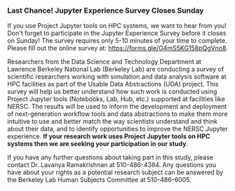 ### Last Chance! Jupyter Experience Survey Closes Sunday

If you use Project Jupyter tools on HPC systems, we want to hear from you! 
Don't forget to participate in the Jupyter Experience Survey before it closes on
Sunday! The survey requires only 5-10 minutes of your time to complete. Please 
fill out the online survey at: <https://forms.gle/G4mS5KG158pQgVno8>.

Researchers from the Data Science and Technology Department at Lawrence Berkeley
National Lab (Berkeley Lab) are conducting a survey of scientific researchers 
working with simulation and data analysis software at HPC facilities as part of 
the Usable Data Abstractions (UDA) project. This survey will help us better 
understand how such work is conducted using Project Jupyter tools (Notebooks, 
Lab, Hub, etc.) supported at facilities like NERSC. The results will be used to
inform the development and deployment of next-generation workflow tools and data
abstractions to make them more intuitive to use and better match the way 
scientists understand and think about their data, and to identify opportunities 
to improve the NERSC Jupyter experience. **If your research work uses Project 
Jupyter tools on HPC systems then we are seeking your participation in our
study**.

If you have any further questions about taking part in this study, please 
contact Dr. Lavanya Ramakrishnan at 510-486-4384. Any questions you have about 
your rights as a potential research subject can be answered by the Berkeley Lab 
Human Subjects Committee at 510-486-6005.
